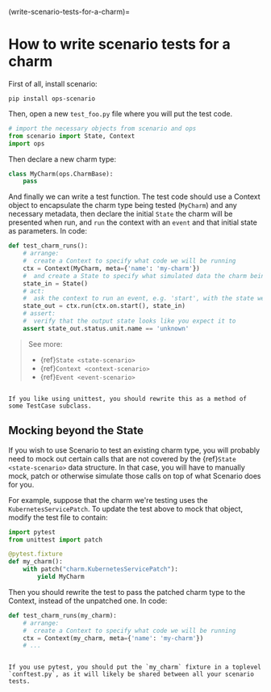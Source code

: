 (write-scenario-tests-for-a-charm)=
# How to write scenario tests for a charm

First of all, install scenario:

`pip install ops-scenario`

Then, open a new `test_foo.py` file where you will put the test code.

```python
# import the necessary objects from scenario and ops
from scenario import State, Context
import ops
```


Then declare a new charm type:
```python
class MyCharm(ops.CharmBase):
    pass        
```
And finally we can write a test function. The test code should use a Context object to encapsulate the charm type being tested (`MyCharm`) and any necessary metadata, then declare the initial `State` the charm will be presented when run, and `run` the context with an `event` and that initial state as parameters. 
In code:

```python
def test_charm_runs():
    # arrange: 
    #  create a Context to specify what code we will be running
    ctx = Context(MyCharm, meta={'name': 'my-charm'})
    #  and create a State to specify what simulated data the charm being run will access
    state_in = State()
    # act:
    #  ask the context to run an event, e.g. 'start', with the state we have previously created
    state_out = ctx.run(ctx.on.start(), state_in)
    # assert:
    #  verify that the output state looks like you expect it to
    assert state_out.status.unit.name == 'unknown' 
```

> See more: 
>  - {ref}`State <state-scenario>`
>  - {ref}`Context <context-scenario>`
>  - {ref}`Event <event-scenario>`

```{note}

If you like using unittest, you should rewrite this as a method of some TestCase subclass.

```

## Mocking beyond the State

If you wish to use Scenario to test an existing charm type, you will probably need to mock out certain calls that are not covered by the {ref}`State <state-scenario>` data structure.
In that case, you will have to manually mock, patch or otherwise simulate those calls on top of what Scenario does for you.

For example, suppose that the charm we're testing uses the `KubernetesServicePatch`. To update the test above to mock that object, modify the test file to contain:

```python
import pytest
from unittest import patch

@pytest.fixture
def my_charm():
    with patch("charm.KubernetesServicePatch"):
        yield MyCharm
```

Then you should rewrite the test to pass the patched charm type to the Context, instead of the unpatched one. In code:
```python
def test_charm_runs(my_charm):
    # arrange: 
    #  create a Context to specify what code we will be running
    ctx = Context(my_charm, meta={'name': 'my-charm'})
    # ...
```

```{note}

If you use pytest, you should put the `my_charm` fixture in a toplevel `conftest.py`, as it will likely be shared between all your scenario tests.

```
